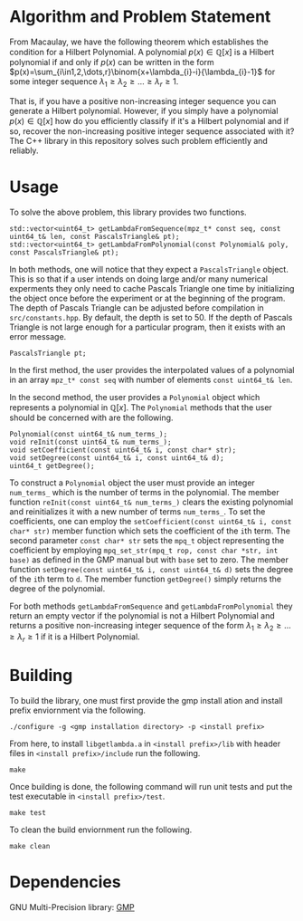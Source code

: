 # Algorithm and Problem Statement
From Macaulay, we have the following theorem which establishes the condition for a Hilbert Polynomial.
A polynomial $p(x)\in \mathbb{Q}[x]$ is a Hilbert polynomial if and only if $p(x)$ can be written
in the form $p(x)=\sum_{i\in1,2,\dots,r}\binom{x+\lambda_{i}-i}{\lambda_{i}-1}$ for some
integer sequence $\lambda_{1}\geq\lambda_{2}\geq\dots\geq\lambda_{r}\geq 1$.

That is, if you have a positive non-increasing integer sequence you can generate a Hilbert polynomial.
However, if you simply have a polynomial $p(x)\in\mathbb{Q}[x]$ how do you efficiently classify if it's
a Hilbert polynomial and if so, recover the non-increasing positive integer sequence associated with it?
The C++ library in this repository solves such problem efficiently and reliably.

# Usage
To solve the above problem, this library provides two functions.
```
std::vector<uint64_t> getLambdaFromSequence(mpz_t* const seq, const uint64_t& len, const PascalsTriangle& pt);
std::vector<uint64_t> getLambdaFromPolynomial(const Polynomial& poly, const PascalsTriangle& pt);
```
In both methods, one will notice that they expect a `PascalsTriangle` object.  This is so that if a user
intends on doing large and/or many numerical experments they only need to cache Pascals Triangle one time
by initializing the object once before the experiment or at the beginning of the program.
The depth of Pascals Triangle can be adjusted before compilation in `src/constants.hpp`.  By default, the depth
is set to 50.  If the depth of Pascals Triangle is not large enough for a particular program, then it exists with
an error message.
```
PascalsTriangle pt;
```
In the first method, the user provides the interpolated values of a polynomial in an array `mpz_t* const seq`
with number of elements `const uint64_t& len`.

In the second method, the user provides a `Polynomial` object which represents a polynomial in $\mathbb{Q}[x]$.
The `Polynomial` methods that the user should be concerned with are the following.
```
Polynomial(const uint64_t& num_terms_);
void reInit(const uint64_t& num_terms_);
void setCoefficient(const uint64_t& i, const char* str);
void setDegree(const uint64_t& i, const uint64_t& d);
uint64_t getDegree();
```
To construct a `Polynomial` object the user must provide an integer `num_terms_` which is the number of
terms in the polynomial.  The member function `reInit(const uint64_t& num_terms_)` clears the existing polynomial
and reinitializes it with a new number of terms `num_terms_`.  To set the coefficients, one can employ the
`setCoefficient(const uint64_t& i, const char* str)` member function which sets the coefficient of the `i`th term.
The second parameter `const char* str` sets the `mpq_t` object representing the coefficient by employing
`mpq_set_str(mpq_t rop, const char *str, int base)` as defined in the GMP manual but with `base` set to zero.
The member function `setDegree(const uint64_t& i, const uint64_t& d)` sets the degree of the `i`th term to `d`.
The member function `getDegree()` simply returns the degree of the polynomial.

For both methods `getLambdaFromSequence` and `getLambdaFromPolynomial` they return an empty vector if the polynomial
is not a Hilbert Polynomial and returns a positive non-increasing integer sequence of the form
$\lambda_{1}\geq\lambda_{2}\geq\dots\geq\lambda_{r}\geq 1$ if it is a Hilbert Polynomial.

# Building
To build the library, one must first provide the gmp install ation and install prefix enviornment via the following.
```
./configure -g <gmp installation directory> -p <install prefix>
```
From here, to install `libgetlambda.a` in `<install prefix>/lib` with header files in `<install prefix>/include` run the following.
```
make
```
Once building is done, the following command will run unit tests and put the test executable in `<install prefix>/test`.
```
make test
```
To clean the build enviornment run the following.
```
make clean
```
# Dependencies
GNU Multi-Precision library: [GMP](gmplib.org)
